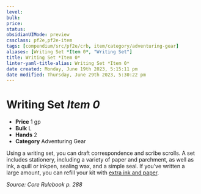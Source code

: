 ```yaml
---
level:
bulk:
price:
status:
obsidianUIMode: preview
cssclass: pf2e,pf2e-item
tags: [compendium/src/pf2e/crb, item/category/adventuring-gear]
aliases: [Writing Set *Item 0*, "Writing Set"]
title: Writing Set *Item 0*
linter-yaml-title-alias: Writing Set *Item 0*
date created: Monday, June 19th 2023, 5:15:11 pm
date modified: Thursday, June 29th 2023, 5:30:22 pm
---
```


# Writing Set *Item 0*

- **Price** 1 gp
- **Bulk** L
- **Hands** 2
- **Category** Adventuring Gear

Using a writing set, you can draft correspondence and scribe scrolls. A set includes stationery, including a variety of paper and parchment, as well as ink, a quill or inkpen, sealing wax, and a simple seal. If you've written a large amount, you can refill your kit with [extra ink and paper](compendium/equipment/items/extra-ink-and-paper.md).

*Source: Core Rulebook p. 288*
